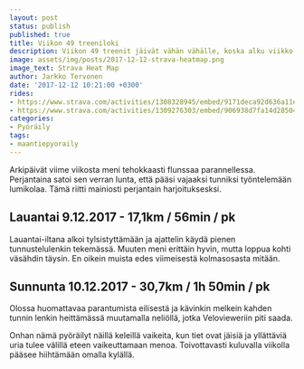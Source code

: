 ```yaml
---
layout: post
status: publish
published: true
title: Viikon 49 treeniloki
description: Viikon 49 treenit jäivät vähän vähälle, koska alku viikko meni flunssasta toipuessa ja hiihtokelejä odotellessa.
image: assets/img/posts/2017-12-12-strava-heatmap.png
image_text: Strava Heat Map
author: Jarkko Tervonen
date: '2017-12-12 10:21:00 +0300'
rides:
- https://www.strava.com/activities/1308328945/embed/9171deca92d636a11eda8c472be19a3a3dd3bd3c
- https://www.strava.com/activities/1309276303/embed/906938d7fa14d28504591c8132861f34fedcbe71
categories:
- Pyöräily
tags:
- maantiepyoraily
---
```

Arkipäivät viime viikosta meni tehokkaasti flunssaa parannellessa. Perjantaina satoi sen verran lunta, että pääsi vajaaksi tunniksi työntelemään lumikolaa. Tämä riitti mainiosti perjantain harjoituksesksi.

<!-- more -->

## Lauantai 9.12.2017 - 17,1km / 56min / pk

Lauantai-iltana alkoi tylsistyttämään ja ajattelin käydä pienen tunnustelulenkin tekemässä. Muuten meni erittäin hyvin, mutta loppua kohti väsähdin täysin. En oikein muista edes viimeisestä kolmasosasta mitään.

## Sunnunta 10.12.2017 - 30,7km / 1h 50min / pk

Olossa huomattavaa parantumista eilisestä ja kävinkin melkein kahden tunnin lenkin heittämässä muutamalla neliöllä, jotka Velovieweriin piti saada.

Onhan nämä pyöräilyt näillä keleillä vaikeita, kun tiet ovat jäisiä ja yllättäviä uria tulee välillä eteen vaikeuttamaan menoa. Toivottavasti kuluvalla viikolla pääsee hiihtämään omalla kylällä.
